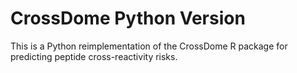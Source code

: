# CrossDome Python Version
This is a Python reimplementation of the CrossDome R package for predicting peptide cross-reactivity risks.
